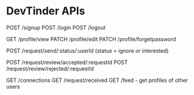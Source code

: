 # DevTinder APIs

POST /signup
POST /login
POST /logout

GET /profile/view
PATCH /profile/edit
PATCH /profile/forgetpassword

POST /request/send/:status/:userId  (status = ignore or interested)

POST /request/review/accepted/:requestId
POST /request/review/rejected/:requestId

GET /connections
GET /request/received
GET /feed - get profiles of other users